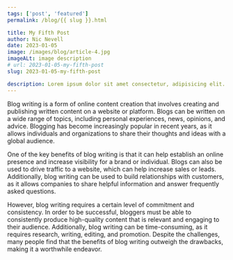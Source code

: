 ```yaml
---
tags: ['post', 'featured']
permalink: /blog/{{ slug }}.html

title: My Fifth Post
author: Nic Nevell
date: 2023-01-05
image: /images/blog/article-4.jpg
imageALt: image description
# url: 2023-01-05-my-fifth-post
slug: 2023-01-05-my-fifth-post

description: Lorem ipsum dolor sit amet consectetur, adipisicing elit. Cupiditate facilis doloribus omnis, facere inventore eos rem dicta fuga? Provident quisquam incidunt autem accusamus nobis sit fugit pariatur excepturi non distinctio.
---
```


Blog writing is a form of online content creation that involves creating and publishing written content on a website or platform. Blogs can be written on a wide range of topics, including personal experiences, news, opinions, and advice. Blogging has become increasingly popular in recent years, as it allows individuals and organizations to share their thoughts and ideas with a global audience.

One of the key benefits of blog writing is that it can help establish an online presence and increase visibility for a brand or individual. Blogs can also be used to drive traffic to a website, which can help increase sales or leads. Additionally, blog writing can be used to build relationships with customers, as it allows companies to share helpful information and answer frequently asked questions.

However, blog writing requires a certain level of commitment and consistency. In order to be successful, bloggers must be able to consistently produce high-quality content that is relevant and engaging to their audience. Additionally, blog writing can be time-consuming, as it requires research, writing, editing, and promotion. Despite the challenges, many people find that the benefits of blog writing outweigh the drawbacks, making it a worthwhile endeavor.
